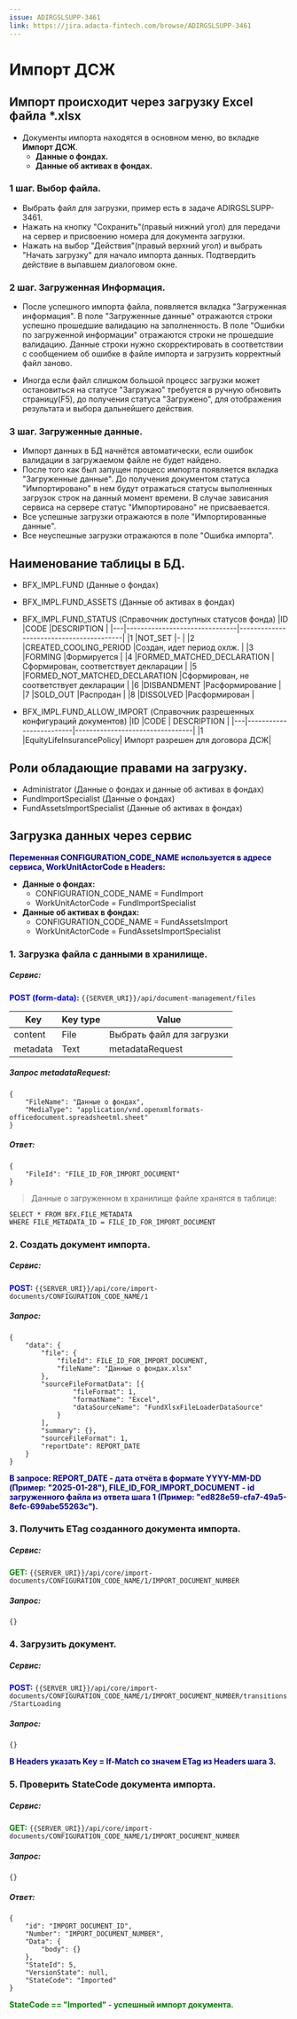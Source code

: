 ```yaml
---
issue: ADIRGSLSUPP-3461
link: https://jira.adacta-fintech.com/browse/ADIRGSLSUPP-3461
---
```


<style>
red { color: Red; font-weight: bold; }
darkBlue { color: DarkBlue; font-weight: bold; }
green { color: Green; font-weight: bold; }
blue { color: Blue; font-weight: bold; }
</style>

# Импорт ДСЖ

## Импорт происходит через загрузку Excel файла *.xlsx
- Документы импорта находятся в основном меню, во вкладке **Импорт ДСЖ**.
    - **Данные о фондах.**
    - **Данные об активах в фондах.**

### 1 шаг. Выбор файла.
- Выбрать файл для загрузки, пример есть в задаче ADIRGSLSUPP-3461.
- Нажать на кнопку "Сохранить"(правый нижний угол) для передачи на сервер и присвоению номера для документа загрузки.
- Нажать на выбор "Действия"(правый верхний угол) и выбрать "Начать загрузку" для начало импорта данных. Подтвердить действие в выпавшем  диалоговом окне.

### 2 шаг. Загруженная Информация.
- После успешного импорта файла, появляется вкладка "Загруженная информация". В поле "Загруженные данные" отражаются строки успешно прошедшие валидацию на заполненность. В поле "Ошибки по загруженной информации" отражаются строки не прошедшие валидацию. Данные строки нужно скорректировать в соответствии с сообщением об ошибке в файле импорта и загрузить корректный файл заново.

- Иногда если файл слишком большой процесс загрузки может остановиться на статусе "Загружаю" требуется в ручную обновить страницу(F5), до получения статуса "Загружено", для отображения результата и выбора дальнейшего действия.

### 3 шаг. Загруженные данные.
- Импорт данных в БД начнётся автоматически, если ошибок валидации в загружаемом файле не будет найдено.
- После того как был запущен процесс импорта появляется вкладка "Загруженные данные". До получения документом статуса "Импортировано" в нем будут отражаться статусы выполненных загрузок строк на данный момент времени. В случае зависания сервиса на сервере статус "Импортировано" не присваевается.
- Все успешные загрузки отражаются в поле "Импортированные данные".
- Все неуспешные загрузки отражаются в поле "Ошибка импорта".

## Наименование таблицы в БД.
- BFX_IMPL.FUND (Данные о фондах)
- BFX_IMPL.FUND_ASSETS (Данные об активах в фондах)
- BFX_IMPL.FUND_STATUS (Справочник доступных статусов фонда)
    |ID	|CODE	                        |DESCRIPTION                              |
    |---|-------------------------------|-----------------------------------------|
    |1	|NOT_SET	                    |-                                        |
    |2	|CREATED_COOLING_PERIOD	        |Создан, идет период охлж.                |
    |3	|FORMING	                    |Формируется                              |
    |4	|FORMED_MATCHED_DECLARATION	    |Сформирован, соответствует декларации    |
    |5	|FORMED_NOT_MATCHED_DECLARATION	|Сформирован, не соответствует декларации |
    |6	|DISBANDMENT	                |Расформирование                          |
    |7	|SOLD_OUT	                    |Распродан                                |
    |8	|DISSOLVED	                    |Расформирован                            |

- BFX_IMPL.FUND_ALLOW_IMPORT (Справочник разрешенных конфигураций документов)
    |ID	|CODE                     |	DESCRIPTION                     |
    |---|-------------------------|---------------------------------|
    |1	|EquityLifeInsurancePolicy|	Импорт разрешен для договора ДСЖ|

## Роли обладающие правами на загрузку.
- Administrator (Данные о фондах и данные об активах в фондах)
- FundImportSpecialist (Данные о фондах)
- FundAssetsImportSpecialist (Данные об активах в фондах)

## Загрузка данных через сервис

<darkBlue>Переменная CONFIGURATION_CODE_NAME используется в адресе сервиса, WorkUnitActorCode в Headers:<darkBlue>

- **Данные о фондах:**
  - CONFIGURATION_CODE_NAME = FundImport
  - WorkUnitActorCode = FundImportSpecialist
- **Данные об активах в фондах:**
  - CONFIGURATION_CODE_NAME = FundAssetsImport
  - WorkUnitActorCode = FundAssetsImportSpecialist

### 1. Загрузка файла с данными в хранилище.

##### Сервис:
<blue>POST (form-data):</blue>
```{{SERVER_URI}}/api/document-management/files```

|Key	    |Key type   |Value                            |
|-----------|-----------|---------------------------------|
|content	|File       |Выбрать файл для загрузки        |
|metadata	|Text       |metadataRequest                  |


##### Запрос metadataRequest:
```
{
    "FileName": "Данные о фондах",
    "MediaType": "application/vnd.openxmlformats-officedocument.spreadsheetml.sheet"
}
```
##### Ответ:
```
{
    "FileId": "FILE_ID_FOR_IMPORT_DOCUMENT"
}
```
> Данные о загруженном в хранилище файле хранятся в таблице:
```
SELECT * FROM BFX.FILE_METADATA
WHERE FILE_METADATA_ID = FILE_ID_FOR_IMPORT_DOCUMENT
```

### 2. Создать документ импорта.

##### Сервис:
<blue>POST:</blue>
```{{SERVER_URI}}/api/core/import-documents/CONFIGURATION_CODE_NAME/1```

##### Запрос:
```
{
    "data": {
        "file": {
            "fileId": FILE_ID_FOR_IMPORT_DOCUMENT,
            "fileName": "Данные о фондах.xlsx"
        },
        "sourceFileFormatData": [{
                "fileFormat": 1,
                "formatName": "Excel",
                "dataSourceName": "FundXlsxFileLoaderDataSource"
            }
        ],
        "summary": {},
        "sourceFileFormat": 1,
        "reportDate": REPORT_DATE
    }
}
```
<darkBlue>В запросе:
REPORT_DATE - дата отчёта в формате YYYY-MM-DD (Пример: "2025-01-28"),
FILE_ID_FOR_IMPORT_DOCUMENT - id загруженного файла из ответа шага 1 (Пример: "ed828e59-cfa7-49a5-8efc-699abe55263c").
</darkBlue>

### 3. Получить ETag созданного документа импорта.

##### Сервис:
<green>GET:</green>
```{{SERVER_URI}}/api/core/import-documents/CONFIGURATION_CODE_NAME/1/IMPORT_DOCUMENT_NUMBER```

##### Запрос:
```
{}
```

### 4. Загрузить документ.

##### Сервис:
<blue>POST:</blue>
```{{SERVER_URI}}/api/core/import-documents/CONFIGURATION_CODE_NAME/1/IMPORT_DOCUMENT_NUMBER/transitions/StartLoading```

##### Запрос:
```
{}
```
<darkBlue>В Headers указать Key = If-Match со значем ETag из Headers шага 3.<darkBlue>

### 5. Проверить StateCode документа импорта.

##### Сервис:
<green>GET:</green>
```{{SERVER_URI}}/api/core/import-documents/CONFIGURATION_CODE_NAME/1/IMPORT_DOCUMENT_NUMBER```

##### Запрос:
```
{}
```
##### Ответ:
```
{
    "id": "IMPORT_DOCUMENT_ID",
    "Number": "IMPORT_DOCUMENT_NUMBER",
    "Data": {
        "body": {}
    },
    "StateId": 5,
    "VersionState": null,
    "StateCode": "Imported"
}
```
<green>StateCode == "Imported" - успешный импорт документа.</green>
